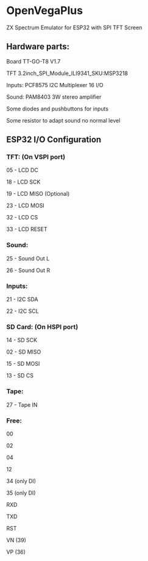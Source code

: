 # OpenVegaPlus
ZX Spectrum Emulator for ESP32 with SPI TFT Screen

## Hardware parts:
Board TT-GO-T8 V1.7

TFT 3.2inch_SPI_Module_ILI9341_SKU:MSP3218

Inputs: PCF8575 I2C Multiplexer 16 I/O

Sound: PAM8403 3W stereo amplifier

Some diodes and pushbuttons for inputs

Some resistor to adapt sound no normal level

## ESP32 I/O Configuration
### TFT: (On VSPI port)

05 - LCD DC

18 - LCD SCK

19 - LCD MISO (Optional)

23 - LCD MOSI

32 - LCD CS

33 - LCD RESET


### Sound:

25 - Sound Out L

26 - Sound Out R


### Inputs:

21 - I2C SDA 

22 - I2C SCL 

### SD Card: (On HSPI port)

14 - SD SCK

02 - SD MISO

15 - SD MOSI

13 - SD CS


### Tape:

27 - Tape IN

### Free:

00

02

04

12

34 (only DI)

35 (only DI)

RXD

TXD

RST

VN (39)

VP (36)

 
